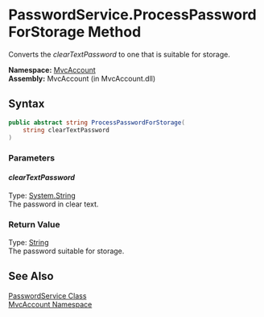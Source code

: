 PasswordService.ProcessPasswordForStorage Method
================================================
Converts the *clearTextPassword* to one that is suitable for storage.

**Namespace:** [MvcAccount][1]  
**Assembly:** MvcAccount (in MvcAccount.dll)

Syntax
------

```csharp
public abstract string ProcessPasswordForStorage(
	string clearTextPassword
)
```

### Parameters

#### *clearTextPassword*
Type: [System.String][2]  
The password in clear text.

### Return Value
Type: [String][2]  
The password suitable for storage.

See Also
--------
[PasswordService Class][3]  
[MvcAccount Namespace][1]  

[1]: ../README.md
[2]: http://msdn.microsoft.com/en-us/library/s1wwdcbf
[3]: README.md